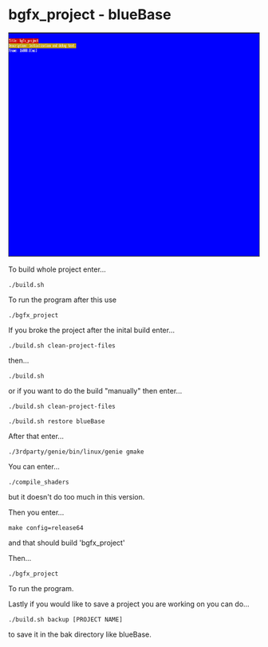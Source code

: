 # bgfx_project - blueBase

<img src="https://github.com/1z-z1/blueBase/blob/main/readmepreviewpic.png" width="800" height="450" />

To build whole project enter...
```
./build.sh
```
To run the program after this use
```
./bgfx_project
```
If you broke the project after the inital build enter...
```
./build.sh clean-project-files
```
then...
```
./build.sh
```
or if you want to do the build "manually" then enter...
```
./build.sh clean-project-files
```
```
./build.sh restore blueBase
```
After that enter...
```
./3rdparty/genie/bin/linux/genie gmake
```
You can enter...
```
./compile_shaders 
```
but it doesn't do too much in this version.

Then you enter...
```
make config=release64 
```
and that should build 'bgfx_project'

Then...
```
./bgfx_project
```
To run the program.

Lastly if you would like to save a project you are working on you can do...
```
./build.sh backup [PROJECT NAME]
```
to save it in the bak directory like blueBase.
